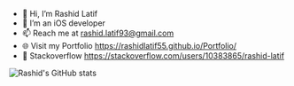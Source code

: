 - 👋 Hi, I’m Rashid Latif
- 👀 I’m an iOS developer
- 📫 Reach me at rashid.latif93@gmail.com
- 🌐 Visit my Portfolio https://rashidlatif55.github.io/Portfolio/
- 💞️ Stackoverflow https://stackoverflow.com/users/10383865/rashid-latif

 ![Rashid's GitHub stats](https://github-readme-stats.vercel.app/api?username=rashidlatif55&show_icons=true&include_all_commits=true)
